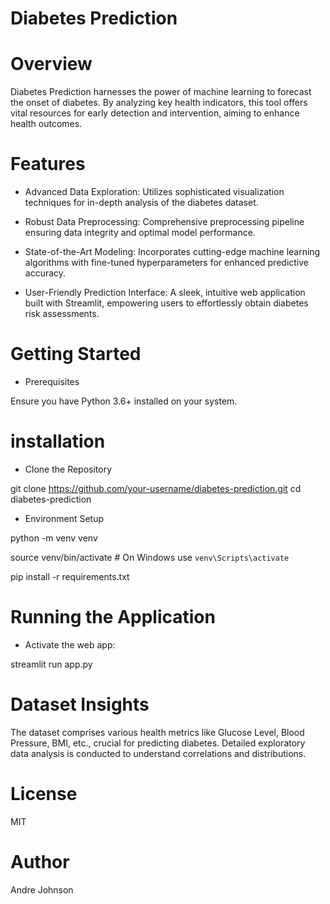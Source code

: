 # Diabetes Prediction

# Overview

Diabetes Prediction harnesses the power of machine learning to forecast the onset of diabetes. By analyzing key health indicators, this tool offers vital resources for early detection and intervention, aiming to enhance health outcomes. 

# Features

* Advanced Data Exploration: Utilizes sophisticated visualization techniques for in-depth analysis of the diabetes dataset.
  
* Robust Data Preprocessing: Comprehensive preprocessing pipeline ensuring data integrity and optimal model performance.
  
* State-of-the-Art Modeling: Incorporates cutting-edge machine learning algorithms with fine-tuned hyperparameters for enhanced predictive accuracy.
  
* User-Friendly Prediction Interface: A sleek, intuitive web application built with Streamlit, empowering users to effortlessly obtain diabetes risk assessments.

# Getting Started

* Prerequisites
  
Ensure you have Python 3.6+ installed on your system.

# installation

* Clone the Repository

git clone https://github.com/your-username/diabetes-prediction.git
cd diabetes-prediction

* Environment Setup

python -m venv venv

source venv/bin/activate  # On Windows use `venv\Scripts\activate`

pip install -r requirements.txt


# Running the Application

* Activate the web app:

streamlit run app.py

# Dataset Insights

The dataset comprises various health metrics like Glucose Level, Blood Pressure, BMI, etc., crucial for predicting diabetes. Detailed exploratory data analysis is conducted to understand correlations and distributions.

# License

MIT

# Author

Andre Johnson 
